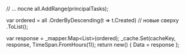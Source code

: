 // ... после all.AddRange(principalTasks);

var ordered = all
    .OrderByDescending(t => t.Created)   // новые сверху
    .ToList();

var response = _mapper.Map<List<GetUserTasksResponse>>(ordered);
_cache.Set(cacheKey, response, TimeSpan.FromHours(1));
return new() { Data = response };
